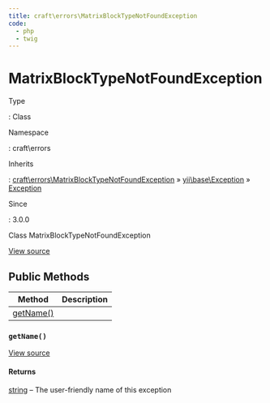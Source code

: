 ```yaml
---
title: craft\errors\MatrixBlockTypeNotFoundException
code:
  - php
  - twig
---
```


# MatrixBlockTypeNotFoundException

Type

:   Class

Namespace

:   craft\errors

Inherits

:   [craft\errors\MatrixBlockTypeNotFoundException](craft-errors-matrixblocktypenotfoundexception.md) &raquo;
[yii\base\Exception](https://www.yiiframework.com/doc/api/2.0/yii-base-exception) &raquo;
[Exception](http://php.net/class.exception)

Since

:   3.0.0



Class MatrixBlockTypeNotFoundException





[View source](https://github.com/craftcms/cms/blob/master/src/errors/MatrixBlockTypeNotFoundException.php)






## Public Methods

| Method                                                                       | Description
| ---------------------------------------------------------------------------- | -----------
| [getName()](craft-errors-matrixblocktypenotfoundexception.md#method-getname) |

### `getName()`










[View source](https://github.com/craftcms/cms/blob/master/src/errors/MatrixBlockTypeNotFoundException.php#L23-L26)



#### Returns

[string](http://php.net/language.types.string) – The user-friendly name of this exception










